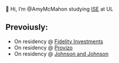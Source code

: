 👋 Hi, I’m @AmyMcMahon studying [ISE](https://software-engineering.ie/) at UL

## Prevoiusly:
- On residency @ [Fidelity Investments](https://www.fidelity.com/)
- On residency @ [Provizo](https://provizio.ai/)
- On residency @ [Johnson and Johnson](https://www.jnj.com/)

